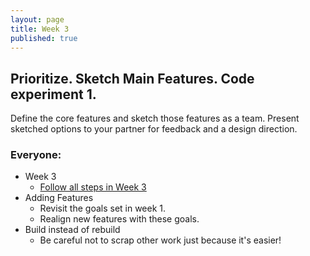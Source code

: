 ```yaml
---
layout: page
title: Week 3
published: true
---
```


## Prioritize. Sketch Main Features. Code experiment 1.

Define the core features and sketch those features as a team. Present sketched options to your partner for feedback and a design direction.


### Everyone:
  * Week 3
    *   [Follow all steps in Week 3](../week03/)
  * Adding Features
    * Revisit the goals set in week 1.
    * Realign new features with these goals.
  * Build instead of rebuild
    * Be careful not to scrap other work just because it's easier!
